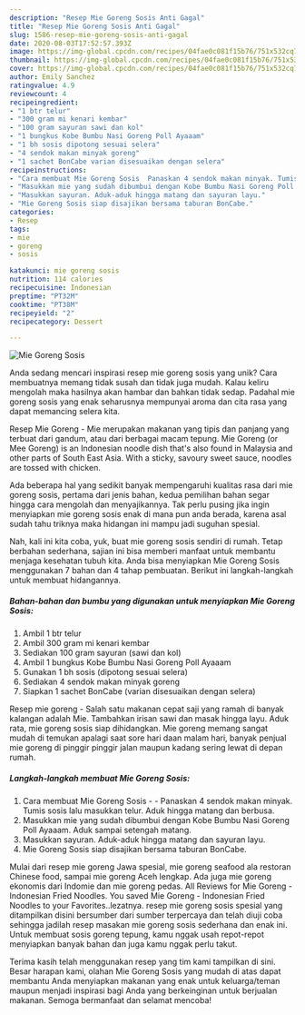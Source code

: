 ```yaml
---
description: "Resep Mie Goreng Sosis Anti Gagal"
title: "Resep Mie Goreng Sosis Anti Gagal"
slug: 1586-resep-mie-goreng-sosis-anti-gagal
date: 2020-08-03T17:52:57.393Z
image: https://img-global.cpcdn.com/recipes/04fae0c081f15b76/751x532cq70/mie-goreng-sosis-foto-resep-utama.jpg
thumbnail: https://img-global.cpcdn.com/recipes/04fae0c081f15b76/751x532cq70/mie-goreng-sosis-foto-resep-utama.jpg
cover: https://img-global.cpcdn.com/recipes/04fae0c081f15b76/751x532cq70/mie-goreng-sosis-foto-resep-utama.jpg
author: Emily Sanchez
ratingvalue: 4.9
reviewcount: 4
recipeingredient:
- "1 btr telur"
- "300 gram mi kenari kembar"
- "100 gram sayuran sawi dan kol"
- "1 bungkus Kobe Bumbu Nasi Goreng Poll Ayaaam"
- "1 bh sosis dipotong sesuai selera"
- "4 sendok makan minyak goreng"
- "1 sachet BonCabe varian disesuaikan dengan selera"
recipeinstructions:
- "Cara membuat Mie Goreng Sosis  Panaskan 4 sendok makan minyak. Tumis sosis lalu masukkan telur. Aduk hingga matang dan berbusa."
- "Masukkan mie yang sudah dibumbui dengan Kobe Bumbu Nasi Goreng Poll Ayaaam. Aduk sampai setengah matang."
- "Masukkan sayuran. Aduk-aduk hingga matang dan sayuran layu."
- "Mie Goreng Sosis siap disajikan bersama taburan BonCabe."
categories:
- Resep
tags:
- mie
- goreng
- sosis

katakunci: mie goreng sosis 
nutrition: 114 calories
recipecuisine: Indonesian
preptime: "PT32M"
cooktime: "PT38M"
recipeyield: "2"
recipecategory: Dessert

---
```



![Mie Goreng Sosis](https://img-global.cpcdn.com/recipes/04fae0c081f15b76/751x532cq70/mie-goreng-sosis-foto-resep-utama.jpg)

Anda sedang mencari inspirasi resep mie goreng sosis yang unik? Cara membuatnya memang tidak susah dan tidak juga mudah. Kalau keliru mengolah maka hasilnya akan hambar dan bahkan tidak sedap. Padahal mie goreng sosis yang enak seharusnya mempunyai aroma dan cita rasa yang dapat memancing selera kita.

Resep Mie Goreng - Mie merupakan makanan yang tipis dan panjang yang terbuat dari gandum, atau dari berbagai macam tepung. Mie Goreng (or Mee Goreng) is an Indonesian noodle dish that&#39;s also found in Malaysia and other parts of South East Asia. With a sticky, savoury sweet sauce, noodles are tossed with chicken.

Ada beberapa hal yang sedikit banyak mempengaruhi kualitas rasa dari mie goreng sosis, pertama dari jenis bahan, kedua pemilihan bahan segar hingga cara mengolah dan menyajikannya. Tak perlu pusing jika ingin menyiapkan mie goreng sosis enak di mana pun anda berada, karena asal sudah tahu triknya maka hidangan ini mampu jadi suguhan spesial.


Nah, kali ini kita coba, yuk, buat mie goreng sosis sendiri di rumah. Tetap berbahan sederhana, sajian ini bisa memberi manfaat untuk membantu menjaga kesehatan tubuh kita. Anda bisa menyiapkan Mie Goreng Sosis menggunakan 7 bahan dan 4 tahap pembuatan. Berikut ini langkah-langkah untuk membuat hidangannya.

<!--inarticleads1-->

##### Bahan-bahan dan bumbu yang digunakan untuk menyiapkan Mie Goreng Sosis:

1. Ambil 1 btr telur
1. Ambil 300 gram mi kenari kembar
1. Sediakan 100 gram sayuran (sawi dan kol)
1. Ambil 1 bungkus Kobe Bumbu Nasi Goreng Poll Ayaaam
1. Gunakan 1 bh sosis (dipotong sesuai selera)
1. Sediakan 4 sendok makan minyak goreng
1. Siapkan 1 sachet BonCabe (varian disesuaikan dengan selera)


Resep mie goreng - Salah satu makanan cepat saji yang ramah di banyak kalangan adalah Mie. Tambahkan irisan sawi dan masak hingga layu. Aduk rata, mie goreng sosis siap dihidangkan. Mie goreng memang sangat mudah di temukan apalagi saat sore hari daan malam hari, banyak penjual mie goreng di pinggir pinggir jalan maupun kadang sering lewat di depan rumah. 

<!--inarticleads2-->

##### Langkah-langkah membuat Mie Goreng Sosis:

1. Cara membuat Mie Goreng Sosis -  - Panaskan 4 sendok makan minyak. Tumis sosis lalu masukkan telur. Aduk hingga matang dan berbusa.
1. Masukkan mie yang sudah dibumbui dengan Kobe Bumbu Nasi Goreng Poll Ayaaam. Aduk sampai setengah matang.
1. Masukkan sayuran. Aduk-aduk hingga matang dan sayuran layu.
1. Mie Goreng Sosis siap disajikan bersama taburan BonCabe.


Mulai dari resep mie goreng Jawa spesial, mie goreng seafood ala restoran Chinese food, sampai mie goreng Aceh lengkap. Ada juga mie goreng ekonomis dari Indomie dan mie goreng pedas. All Reviews for Mie Goreng - Indonesian Fried Noodles. You saved Mie Goreng - Indonesian Fried Noodles to your Favorites..lezatnya. resep mie goreng sosis spesial yang ditampilkan disini bersumber dari sumber terpercaya dan telah diuji coba sehingga jadilah resep masakan mie goreng sosis sederhana dan enak ini. Untuk membuat sosis goreng tepung, kamu nggak usah repot-repot menyiapkan banyak bahan dan juga kamu nggak perlu takut. 

Terima kasih telah menggunakan resep yang tim kami tampilkan di sini. Besar harapan kami, olahan Mie Goreng Sosis yang mudah di atas dapat membantu Anda menyiapkan makanan yang enak untuk keluarga/teman maupun menjadi inspirasi bagi Anda yang berkeinginan untuk berjualan makanan. Semoga bermanfaat dan selamat mencoba!
